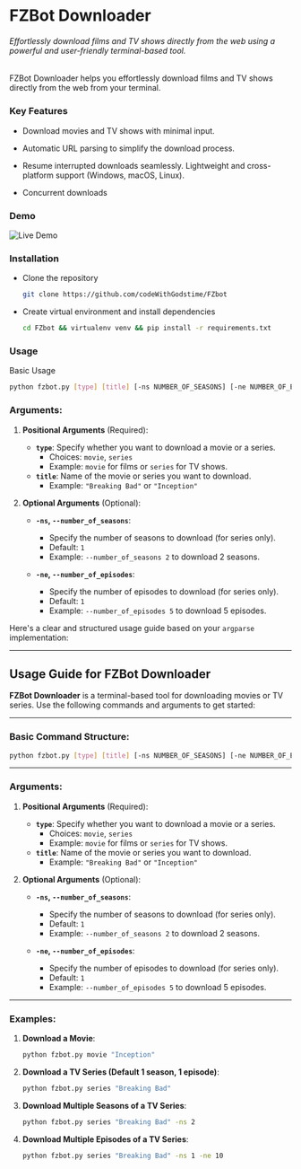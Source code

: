# FZBot Downloader

###### Effortlessly download films and TV shows directly from the web using a powerful and user-friendly terminal-based tool.

FZBot Downloader helps you effortlessly download films and TV shows directly from the web from your terminal.

### Key Features

- Download movies and TV shows with minimal input. 

- Automatic URL parsing to simplify the download process. 

- Resume interrupted downloads seamlessly. Lightweight and cross-platform support (Windows, macOS, Linux).

- Concurrent downloads

### Demo

![Live Demo](https://taskmaster-demo.com)

### Installation

- Clone the repository
  
  ```bash
  git clone https://github.com/codeWithGodstime/FZbot
  ```

- Create virtual environment and install dependencies
  
  ```bash
  cd FZbot && virtualenv venv && pip install -r requirements.txt
  ```

### Usage

Basic Usage

```bash
python fzbot.py [type] [title] [-ns NUMBER_OF_SEASONS] [-ne NUMBER_OF_EPISODES]
```

### Arguments:

1. **Positional Arguments** (Required):
   
   - **`type`**: Specify whether you want to download a movie or a series.
     - Choices: `movie`, `series`
     - Example: `movie` for films or `series` for TV shows.
   - **`title`**: Name of the movie or series you want to download.
     - Example: `"Breaking Bad"` or `"Inception"`

2. **Optional Arguments** (Optional):
   
   - **`-ns`, `--number_of_seasons`**:
     
     - Specify the number of seasons to download (for series only).
     - Default: `1`
     - Example: `--number_of_seasons 2` to download 2 seasons.
   
   - **`-ne`, `--number_of_episodes`**:
     
     - Specify the number of episodes to download (for series only).
     - Default: `1`
     - Example: `--number_of_episodes 5` to download 5 episodes.

Here's a clear and structured usage guide based on your `argparse` implementation:

---

## Usage Guide for **FZBot Downloader**

**FZBot Downloader** is a terminal-based tool for downloading movies or TV series. Use the following commands and arguments to get started:

---

### Basic Command Structure:

```bash
python fzbot.py [type] [title] [-ns NUMBER_OF_SEASONS] [-ne NUMBER_OF_EPISODES]
```

---

### Arguments:

1. **Positional Arguments** (Required):
   
   - **`type`**: Specify whether you want to download a movie or a series.
     - Choices: `movie`, `series`
     - Example: `movie` for films or `series` for TV shows.
   - **`title`**: Name of the movie or series you want to download.
     - Example: `"Breaking Bad"` or `"Inception"`

2. **Optional Arguments** (Optional):
   
   - **`-ns`, `--number_of_seasons`**:
     
     - Specify the number of seasons to download (for series only).
     - Default: `1`
     - Example: `--number_of_seasons 2` to download 2 seasons.
   
   - **`-ne`, `--number_of_episodes`**:
     
     - Specify the number of episodes to download (for series only).
     - Default: `1`
     - Example: `--number_of_episodes 5` to download 5 episodes.

---

### Examples:

1. **Download a Movie**:
   
   ```bash
   python fzbot.py movie "Inception"
   ```

2. **Download a TV Series (Default 1 season, 1 episode)**:
   
   ```bash
   python fzbot.py series "Breaking Bad"
   ```

3. **Download Multiple Seasons of a TV Series**:
   
   ```bash
   python fzbot.py series "Breaking Bad" -ns 2
   ```

4. **Download Multiple Episodes of a TV Series**:
   
   ```bash
   python fzbot.py series "Breaking Bad" -ns 1 -ne 10
   ```
   
   
